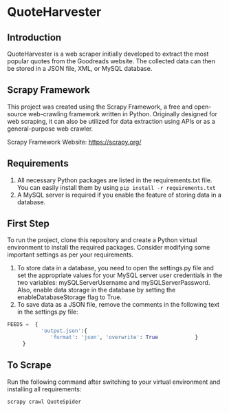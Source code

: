 # QuoteHarvester
## Introduction
QuoteHarvester is a web scraper initially developed to extract the most popular quotes from the Goodreads website. The collected data can then be stored in a JSON file, XML, or MySQL database.

## Scrapy Framework
This project was created using the Scrapy Framework, a free and open-source web-crawling framework written in Python. Originally designed for web scraping, it can also be utilized for data extraction using APIs or as a general-purpose web crawler.

Scrapy Framework Website: https://scrapy.org/

## Requirements
1. All necessary Python packages are listed in the requirements.txt file. You can easily install them by using `pip install -r requirements.txt`
2. A MySQL server is required if you enable the feature of storing data in a database.

## First Step
To run the project, clone this repository and create a Python virtual environment to install the required packages. Consider modifying some important settings as per your requirements.

1. To store data in a database, you need to open the settings.py file and set the appropriate values for your MySQL server user credentials in the two variables: mySQLServerUsername and mySQLServerPassword. Also, enable data storage in the database by setting the enableDatabaseStorage flag to True.
2. To save data as a JSON file, remove the comments in the following text in the settings.py file:

 ```python
 FEEDS =  { 
            'output.json':{
               'format': 'json', 'overwrite': True            }
      }
```
## To Scrape
Run the following command after switching to your virtual environment and installing all requirements:
```bash
scrapy crawl QuoteSpider
```
